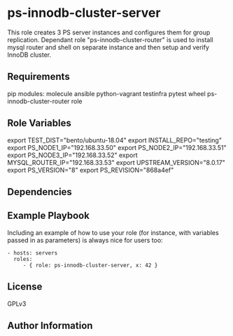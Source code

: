 ps-innodb-cluster-server
========================

This role creates 3 PS server instances and configures them for group replication.
Dependant role "ps-innodb-cluster-router" is used to install mysql router and shell
on separate instance and then setup and verify InnoDB cluster.

Requirements
------------

pip modules: molecule ansible python-vagrant testinfra pytest wheel
ps-innodb-cluster-router role

Role Variables
--------------

export TEST_DIST="bento/ubuntu-18.04"
export INSTALL_REPO="testing"
export PS_NODE1_IP="192.168.33.50"
export PS_NODE2_IP="192.168.33.51"
export PS_NODE3_IP="192.168.33.52"
export MYSQL_ROUTER_IP="192.168.33.53"
export UPSTREAM_VERSION="8.0.17"
export PS_VERSION="8"
export PS_REVISION="868a4ef"

Dependencies
------------


Example Playbook
----------------

Including an example of how to use your role (for instance, with variables
passed in as parameters) is always nice for users too:

    - hosts: servers
      roles:
         - { role: ps-innodb-cluster-server, x: 42 }

License
-------

GPLv3

Author Information
------------------

